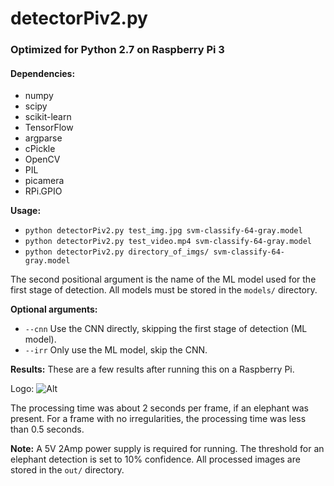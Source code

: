 <h1>detectorPiv2.py</h1>

<h3>Optimized for Python 2.7 on Raspberry Pi 3</h3>

<h4>Dependencies:</h4>

* numpy
* scipy
* scikit-learn
* TensorFlow
* argparse
* cPickle
* OpenCV
* PIL
* picamera
* RPi.GPIO

**Usage:**
* `python detectorPiv2.py test_img.jpg svm-classify-64-gray.model`
* `python detectorPiv2.py test_video.mp4 svm-classify-64-gray.model`
* `python detectorPiv2.py directory_of_imgs/ svm-classify-64-gray.model`
	
The second positional argument is the name of the ML model used for the first stage of detection. All models must be stored in the `models/` directory.

**Optional arguments:**
* `--cnn`    Use the CNN directly, skipping the first stage of detection (ML model).
* `--irr`    Only use the ML model, skip the CNN.

**Results:**
These are a few results after running this on a Raspberry Pi.

Logo: ![Alt](/test_images/frame00001.jpg "Title")

The processing time was about 2 seconds per frame, if an elephant was present.
For a frame with no irregularities, the processing time was less than 0.5 seconds.


**Note:**
	A 5V 2Amp power supply is required for running.
	The threshold for an elephant detection is set to 10% confidence.
	All processed images are stored in the `out/` directory.
